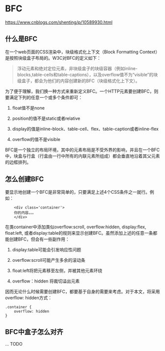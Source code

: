 # BFC
https://www.cnblogs.com/shenting/p/10589930.html

## 什么是BFC

在一个web页面的CSS渲染中，块级格式化上下文（Block Formatting Context）是按照块级盒子布局的。W3C对BFC的定义如下：

> 浮动元素和绝对定位元素，非块级盒子的块级容器（例如inline-blocks,table-cells和table-captions），以及overflow值不为“visible”的块级盒子，都会为他们的内容创建新的BFC（块级格式化上下文）。

为了便于理解，我们换一种方式来重新定义BFC。一个HTTP元素要创建BFC，则要满足下列的任意一个或多个条件即可：

1. float值不是none

2. position的值不是static或者relative

3. display的值是inline-block、table-cell、flex、table-caption或者inline-flex

4. overflow的值不是visible

BFC是一个独立的布局环境，其中的元素布局是不受外界的影响，并且在一个BFC中，块盒与行盒（行盒由一行中所有的内联元素所组成）都会垂直地沿着其父元素的边框排列。

## 怎么创建BFC

要显示地创建一个BFC是非常简单的，只要满足上述4个CSS条件之一就行。例如：

```
    <div class='container'>
    你的内容。。。
    </div>
```
在类container中添加类似overflow:scroll, overflow:hidden, display:flex, float:left, 或者display:table的规则来显示创建BFC。虽然添加上述的任意一条都能创建BFC，但会有一些副作用：

1. display:table可能会引发响应性问题

2. overflow:scroll可能产生多余的滚动条

3. float:left将把元素移至左侧，并被其他元素环绕

4. overflow：hidden 将裁切溢出元素

因而无论什么时候需要创建BFC，都要基于自身的需要来考虑。对于本文，将采用overflow: hidden方式：
```
.container {
    overflow: hidden
}
```

## BFC中盒子怎么对齐

... TODO